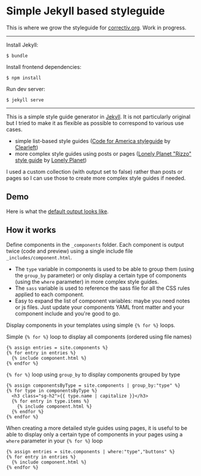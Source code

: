 # Simple Jekyll based styleguide

This is where we grow the styleguide for [correctiv.org](https://correctiv.org). Work in progress.

---

Install Jekyll:

```
$ bundle
```

Install frontend dependencies:

```
$ npm install
```

Run dev server:

```
$ jekyll serve
```

---

This is a simple style guide generator in [Jekyll](http://jekyllrb.com). It is not particularly original but I tried to make it as flexible as possible to correspond to various use cases.

- simple list-based style guides ([Code for America styleguide](http://codeforamerica.clearleft.com/) by [Clearleft](http://clearleft.com/))
- more complex style guides using posts or pages ([Lonely Planet "Rizzo" style guide](http://rizzo.lonelyplanet.com/styleguide/design-elements/colours) by [Lonely Planet](http://www.lonelyplanet.com/))

I used a custom collection (with output set to false) rather than posts or pages so I can use those to create more complex style guides if needed.

## Demo

Here is what the [default output looks like](http://www.webstoemp.com/jekyllstyleguide).

## How it works

Define components in the `_components` folder. Each component is output twice (code and preview) using a single include file `_includes/component.html`.

- The `type` variable in components is used to be able to group them (using the `group_by` parameter) or only display a certain type of components (using the `where` parameter) in more complex style guides.
- The `sass` variable is used to reference the sass file for all the CSS rules applied to each component.
- Easy to expand the list of component variables: maybe you need notes or js files. Just update your components YAML front matter and your component include and you're good to go.

Display components in your templates using simple `{% for %}` loops.

Simple `{% for %}` loop to display all components (ordered using file names)

```liquid
{% assign entries = site.components %}
{% for entry in entries %}
  {% include component.html %}
{% endfor %}
```

`{% for %}` loop using `group_by` to display components grouped by type

```liquid
{% assign componentsByType = site.components | group_by:"type" %}
{% for type in componentsByType %}
  <h3 class="sg-h2">{{ type.name | capitalize }}</h3>
  {% for entry in type.items %}
    {% include component.html %}
  {% endfor %}
{% endfor %}
```

When creating a more detailed style guides using pages, it is useful to be able to display only a certain type of components in your pages using a `where` parameter in your `{% for %}` loop

```liquid
{% assign entries = site.components | where:"type","buttons" %}
{% for entry in entries %}
  {% include component.html %}
{% endfor %}
```
